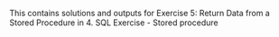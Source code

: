 This contains solutions and outputs for Exercise 5: Return Data from a Stored Procedure in 4. SQL Exercise - Stored procedure
